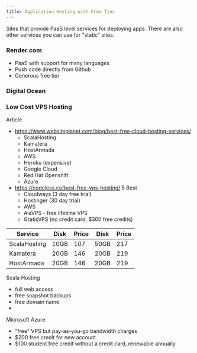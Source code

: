 ```yaml
---
title: Application Hosting with Free Tier
---
```


Sites that provide PaaS level services for deploying apps.
There are also other services you can use for "static" sites.

### Render.com

- PaaS with support for many languages
- Push code directly from Github
- Generous free tier

### Digital Ocean


### Low Cost VPS Hosting

Article 
- <https://www.websiteplanet.com/blog/best-free-cloud-hosting-services/>
  - ScalaHosting
  - Kamatera
  - HostArmada
  - AWS
  - Heroku (expensive)
  - Google Cloud
  - Red Hat Openshift
  - Azure
- <https://codeless.co/best-free-vps-hosting/> 5 Best
  - Cloudways (3 day free trial)
  - Hostinger (30 day trial)
  - AWS
  - AlaVPS - free lifetime VPS
  - GratisVPS (no credit card, $300 free credits)


| Service                     | Disk  | Price | Disk | Price   |
|-----------------------------|-------|-------|------|---------|
| ScalaHosting                | 10GB  | 107   | 50GB | 217     |
| Kamatera                    | 20GB  | 146   | 20GB | 219     |
| HostArmada                  | 20GB  | 146   | 20GB | 219     |

Scala Hosting
- full web access
- free snapshot backups
- free domain name
- 

Microsoft Azure

- "free" VPS but pay-as-you-go bandwidth charges
- $200 free credit for new account
- $100 student free credit without a credit card, renewable annually

